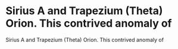 # Sirius A and Trapezium (Theta) Orion. This contrived anomaly of

Sirius A and Trapezium (Theta) Orion. This contrived anomaly of